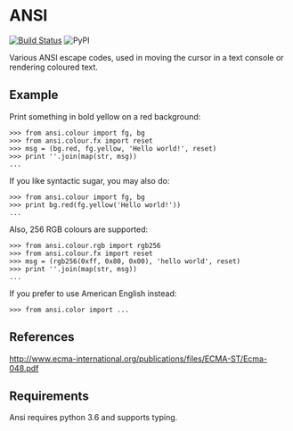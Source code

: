 ANSI
====

[![Build Status](https://travis-ci.org/tehmaze/ansi.svg?branch=master)](https://travis-ci.org/tehmaze/ansi) ![PyPI](https://img.shields.io/pypi/v/ansi)

Various ANSI escape codes, used in moving the cursor in a text console or
rendering coloured text.


Example
-------

Print something in bold yellow on a red background:

    >>> from ansi.colour import fg, bg
    >>> from ansi.colour.fx import reset
    >>> msg = (bg.red, fg.yellow, 'Hello world!', reset)
    >>> print ''.join(map(str, msg))
    ...

If you like syntactic sugar, you may also do:

    >>> from ansi.colour import fg, bg
    >>> print bg.red(fg.yellow('Hello world!'))
    ...

Also, 256 RGB colours are supported:

    >>> from ansi.colour.rgb import rgb256
    >>> from ansi.colour.fx import reset
    >>> msg = (rgb256(0xff, 0x80, 0x00), 'hello world', reset)
    >>> print ''.join(map(str, msg))
    ...

If you prefer to use American English instead:

    >>> from ansi.color import ...
    

References
----------

http://www.ecma-international.org/publications/files/ECMA-ST/Ecma-048.pdf


Requirements
------------
Ansi requires python 3.6 and supports typing.